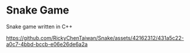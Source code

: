 
# Snake Game
Snake game written in C++






https://github.com/RickyChenTaiwan/Snake/assets/42162312/431a5c22-a0c7-4bbd-bccb-e06e26de6a2a



